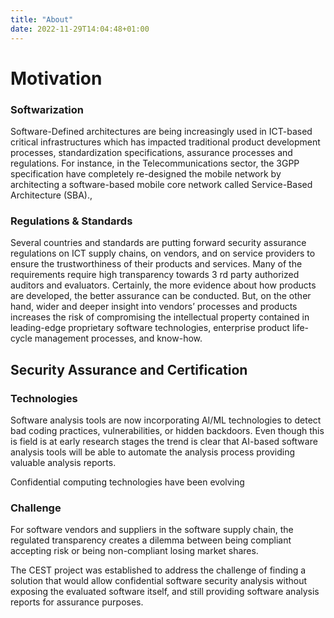 ```yaml
---
title: "About"
date: 2022-11-29T14:04:48+01:00
---
```

# Motivation
### Softwarization
Software-Defined architectures are being increasingly used in ICT-based critical infrastructures which has impacted traditional product development processes, standardization specifications, assurance processes and regulations. For instance, in the Telecommunications sector, the 3GPP specification have completely re-designed the mobile network by architecting a software-based mobile core network called Service-Based Architecture (SBA).,

### Regulations &amp; Standards
Several countries and standards are putting forward security assurance regulations on ICT supply chains, on vendors, and on service providers to ensure the trustworthiness of their products and services. Many of the requirements require high transparency towards 3 rd party authorized auditors and evaluators. Certainly, the more evidence about how products are developed, the better assurance can be conducted. But, on the other hand, wider and deeper insight into vendors’ processes and products increases the risk of compromising the intellectual property contained in leading-edge proprietary software technologies, enterprise product life-cycle management processes, and know-how.

## Security Assurance and Certification
### Technologies 
Software analysis tools are now incorporating AI/ML technologies to detect bad coding practices, vulnerabilities, or hidden backdoors. Even though this is field is at early research stages the trend is clear that AI-based software analysis tools will be able to automate the analysis process providing valuable analysis reports.

Confidential computing technologies have been evolving

### Challenge
For software vendors and suppliers in the software supply chain, the regulated transparency creates a dilemma between being compliant accepting risk or being non-compliant losing market shares.

The CEST project was established to address the challenge of finding a solution that would allow confidential software security analysis without exposing the evaluated software itself, and still providing software analysis reports for assurance purposes.